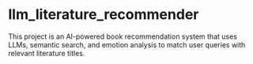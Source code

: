 # llm_literature_recommender
This project is an AI-powered book recommendation system that uses LLMs, semantic search, and emotion analysis to match user queries with relevant literature titles.
